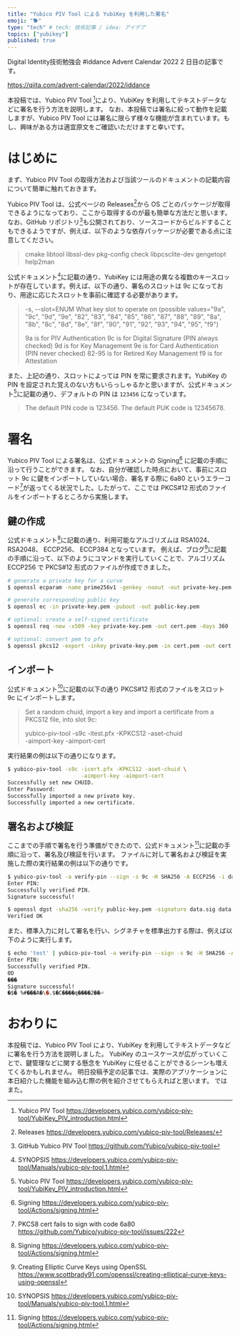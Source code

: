 ```yaml
---
title: "Yubico PIV Tool による YubiKey を利用した署名"
emoji: "🐕"
type: "tech" # tech: 技術記事 / idea: アイデア
topics: ["yubikey"]
published: true
---
```


Digital Identity技術勉強会 #iddance Advent Calendar 2022 2 日目の記事です。

https://qiita.com/advent-calendar/2022/iddance

本投稿では、Yubico PIV Tool [^1]により、YubiKey を利用してテキストデータなどに署名を行う方法を説明します。
なお、本投稿では署名に絞って動作を記載しますが、Yubico PIV Tool には署名に限らず様々な機能が含まれています。もし、興味がある方は適宜原文をご確認いただけますと幸いです。

# はじめに

まず、Yubico PIV Tool の取得方法および当該ツールのドキュメントの記載内容について簡単に触れておきます。

Yubico PIV Tool は、公式ページの Releases[^2]から OS ごとのパッケージが取得できるようになっており、ここから取得するのが最も簡単な方法だと思います。
なお、GitHub リポジトリ[^3]も公開されており、ソースコードからビルドすることもできるようですが、例えば、以下のような依存パッケージが必要である点に注意してください。

> cmake libtool libssl-dev pkg-config check libpcsclite-dev gengetopt help2man

公式ドキュメント[^4]に記載の通り、YubiKey には用途の異なる複数のキースロットが存在しています。例えば、以下の通り、署名のスロットは 9c になっており、用途に応じたスロットを事前に確認する必要があります。

> -s, --slot=ENUM
> What key slot to operate on (possible values="9a", "9c", "9d", "9e", "82", "83", "84", "85", "86", "87", "88", "89", "8a", "8b", "8c", "8d", "8e", "8f", "90", "91", "92", "93", "94", "95", "f9")
>
> 9a is for PIV Authentication 9c is for Digital Signature (PIN always checked) 9d is for Key Management 9e is for Card Authentication (PIN never checked) 82-95 is for Retired Key Management f9 is for Attestation

また、上記の通り、スロットによっては PIN を常に要求されます。YubiKey の PIN を設定された覚えのない方もいらっしゃるかと思いますが、公式ドキュメント[^1]に記載の通り、デフォルトの PIN は ``123456`` になっています。

> The default PIN code is 123456. The default PUK code is 12345678.

# 署名

Yubico PIV Tool による署名は、公式ドキュメントの Signing[^5] に記載の手順に沿って行うことができます。
なお、自分が確認した時点において、事前にスロット 9c に鍵をインポートしていない場合、署名する際に 6a80 というエラーコード[^6]が返ってくる状況でした。したがって、ここでは PKCS#12 形式のファイルをインポートするところから実施します。

## 鍵の作成

公式ドキュメント[^5]に記載の通り、利用可能なアルゴリズムは RSA1024、 RSA2048、 ECCP256、 ECCP384 となっています。
例えば、ブログ[^7]に記載の手順に沿って、以下のようにコマンドを実行していくことで、アルゴリズム ECCP256 で PKCS#12 形式のファイルが作成できました。

```bash
# generate a private key for a curve
$ openssl ecparam -name prime256v1 -genkey -noout -out private-key.pem

# generate corresponding public key
$ openssl ec -in private-key.pem -pubout -out public-key.pem

# optional: create a self-signed certificate
$ openssl req -new -x509 -key private-key.pem -out cert.pem -days 360

# optional: convert pem to pfx
$ openssl pkcs12 -export -inkey private-key.pem -in cert.pem -out cert.pfx
```

## インポート

公式ドキュメント[^4]に記載の以下の通り PKCS#12 形式のファイルをスロット 9c にインポートします。

> Set a random chuid, import a key and import a certificate from a PKCS12 file, into slot 9c:
>
> yubico-piv-tool -s9c -itest.pfx -KPKCS12 -aset-chuid \
>  -aimport-key -aimport-cert

実行結果の例は以下の通りになります。

```bash
$ yubico-piv-tool -s9c -icert.pfx -KPKCS12 -aset-chuid \
                       -aimport-key -aimport-cert
Successfully set new CHUID.
Enter Password:
Successfully imported a new private key.
Successfully imported a new certificate.
```

## 署名および検証 

ここまでの手順で署名を行う準備ができたので、公式ドキュメント[^5]に記載の手順に沿って、署名及び検証を行います。
ファイルに対して署名および検証を実施した際の実行結果の例は以下の通りです。

```bash
$ yubico-piv-tool -a verify-pin --sign -s 9c -H SHA256 -A ECCP256 -i data.txt -o data.sig
Enter PIN:
Successfully verified PIN.
Signature successful!

$ openssl dgst -sha256 -verify public-key.pem -signature data.sig data.txt
Verified OK
```

また、標準入力に対して署名を行い、シグネチャを標準出力する際は、例えば以下のように実行します。

```bash
$ echo 'test' | yubico-piv-tool -a verify-pin --sign -s 9c -H SHA256 -A ECCP256 -i - -
Enter PIN:
Successfully verified PIN.
0D
���
Signature successful!
�$� %#���A�\�.$�C����q����2��⏎
```

# おわりに 

本投稿では、Yubico PIV Tool により、YubiKey を利用してテキストデータなどに署名を行う方法を説明しました。
YubiKey のユースケースが広がっていくことで、鍵管理などに関する懸念を YubiKey に任せることができるシーンも増えてくるかもしれません。
明日投稿予定の記事では、実際のアプリケーションに本日紹介した機能を組み込む際の例を紹介させてもらえればと思います。
ではまた。

[^1]: Yubico PIV Tool https://developers.yubico.com/yubico-piv-tool/YubiKey_PIV_introduction.html  
[^2]: Releases https://developers.yubico.com/yubico-piv-tool/Releases/
[^3]: GitHub Yubico PIV Tool https://github.com/Yubico/yubico-piv-tool
[^4]: SYNOPSIS https://developers.yubico.com/yubico-piv-tool/Manuals/yubico-piv-tool.1.html
[^5]: Signing https://developers.yubico.com/yubico-piv-tool/Actions/signing.html
[^6]: PKCS8 cert fails to sign with code 6a80 https://github.com/Yubico/yubico-piv-tool/issues/222
[^7]: Creating Elliptic Curve Keys using OpenSSL https://www.scottbrady91.com/openssl/creating-elliptical-curve-keys-using-openssl 